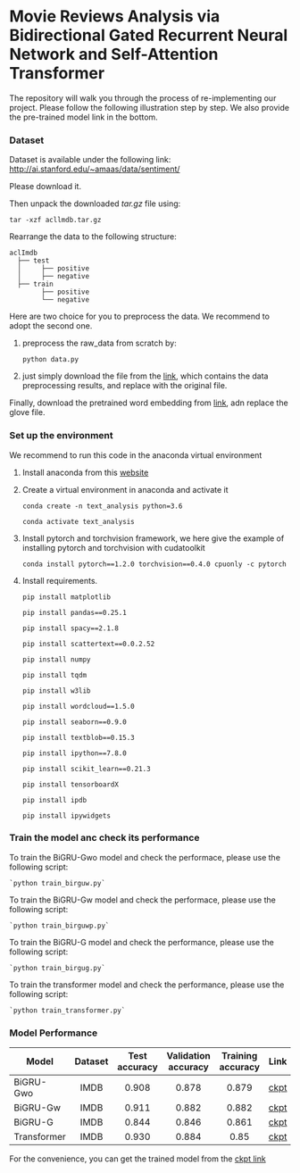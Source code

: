 # Movie Reviews Analysis via Bidirectional Gated Recurrent Neural Network and Self-Attention Transformer

The repository will walk you through the process of re-implementing our project. Please follow the following illustration step by step. We also provide the pre-trained model link in the bottom.

### Dataset

Dataset is available under the following link:
<http://ai.stanford.edu/~amaas/data/sentiment/>

Please download it.

Then unpack the downloaded *tar.gz* file using:

`tar -xzf acllmdb.tar.gz`

Rearrange the data to the following structure:

    aclImdb
      ├── test
      │     ├── positive
      │     ├── negative
      ├── train
            ├── positive
            └── negative

Here are two choice for you to preprocess the data. We recommend to adopt the second one.

1. preprocess the raw_data from scratch by:

	`python data.py`
	
2. just simply download the file from the [link](https://drive.google.com/drive/folders/19RgUVCWkrbRkaewUChLvyP9wrdT4Qa6w?usp=sharing), which contains the data preprocessing results, and replace with the original file.

Finally, download the pretrained word embedding from [link](https://drive.google.com/drive/folders/1qWNm8fUCudcW99abrpAiw3Zi9eVBOExw?usp=sharing), adn replace the glove file.
### Set up the environment
We recommend to run this code in the anaconda virtual environment
1. Install anaconda from this [website](https://www.anaconda.com/)
1. Create a virtual environment in anaconda and activate it

	`conda create -n text_analysis python=3.6`
	
	`conda activate text_analysis`

2. Install pytorch and torchvision framework, we here give the example of installing pytorch and torchvision with cudatoolkit

    `conda install pytorch==1.2.0 torchvision==0.4.0 cpuonly -c pytorch`


5. Install requirements.

	`pip install matplotlib`

    `pip install pandas==0.25.1`
    
    `pip install spacy==2.1.8`
    
    `pip install scattertext==0.0.2.52`
    
    `pip install numpy`
    
    `pip install tqdm`
    
    `pip install w3lib`
    
    `pip install wordcloud==1.5.0`

    `pip install seaborn==0.9.0`
    
    `pip install textblob==0.15.3`
    
    `pip install ipython==7.8.0`
    
    `pip install scikit_learn==0.21.3`
    
    `pip install tensorboardX`
    
    `pip install ipdb`
    
    `pip install ipywidgets`   
    
### Train the model anc check its performance
To train the BiGRU-Gwo model and check the performace, please use the following script:

    `python train_birguw.py` 

To train the BiGRU-Gw model and check the performace, please use the following script:

    `python train_birguwp.py` 

To train the BiGRU-G model and check the performance, please use the following script:

    `python train_birgug.py` 

To train the  transformer model and check the performance, please use the following script:

    `python train_transformer.py` 

### Model Performance

Model  | Dataset | Test accuracy | Validation accuracy | Training accuracy | Link
------------- | :---: | :---: |:---: | :---: | :---: 
BiGRU-Gwo  | IMDB| 0.908 |0.878 | 0.879 | [ckpt](https://drive.google.com/drive/folders/1gKIc95mNRUx2491x7pNX8p9gGSDwIcbu?usp=sharing)
BiGRU-Gw | IMDB | 0.911 | 0.882 | 0.882 | [ckpt](https://drive.google.com/drive/folders/1gKIc95mNRUx2491x7pNX8p9gGSDwIcbu?usp=sharing)
BiGRU-G | IMDB | 0.844 | 0.846 | 0.861 | [ckpt](https://drive.google.com/drive/folders/1gKIc95mNRUx2491x7pNX8p9gGSDwIcbu?usp=sharing)
Transformer | IMDB | 0.930 | 0.884 | 0.85 | [ckpt](https://drive.google.com/drive/folders/1gKIc95mNRUx2491x7pNX8p9gGSDwIcbu?usp=sharing)

For the convenience, you can get the trained model from the [ckpt link](https://drive.google.com/drive/folders/1gKIc95mNRUx2491x7pNX8p9gGSDwIcbu?usp=sharing)
